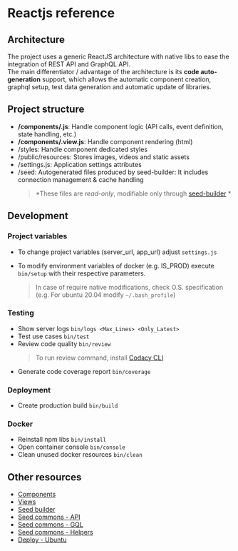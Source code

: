 # Reactjs reference

## Architecture

The project uses a generic ReactJS architecture with native libs to ease the integration of REST API and GraphQL API.
<br>
The main differentiator / advantage of the architecture is its **code auto-generation** support, which allows the automatic component creation, graphql setup, test data generation and automatic update of libraries.

## Project structure

-   **/components/.js**: Handle component logic (API calls, event definition, state handling, etc.)
-   **/components/.view.js**: Handle component rendering (html)
-   /styles: Handle component dedicated styles
-   /public/resources: Stores images, videos and static assets
-   /settings.js: Application settings attributes
-   /seed: Autogenerated files produced by seed-builder: It includes connection management & cache handling
    >   *These files are *read-only*, modifiable only through [seed-builder](./110-seed-builder.md) *
    
## Development

### Project variables

- To change project variables (server_url, app_url) adjust `settings.js`

- To modify environment variables of docker (e.g. IS_PROD) execute `bin/setup` with their respective parameters.
    >   In case of require native modifications, check O.S. specification (e.g. For ubuntu 20.04 modify `~/.bash_profile`)

### Testing

-   Show server logs `bin/logs <Max_Lines> <Only_Latest>`
-   Test use cases `bin/test`
-   Review code quality `bin/review`
    >   To run review command, install [Codacy CLI](https://github.com/codacy/codacy-analysis-cli)
-   Generate code coverage report `bin/coverage`

### Deployment

-   Create production build `bin/build`

### Docker

-   Reinstall npm libs `bin/install`
-   Open container console `bin/console`
-   Clean unused docker resources `bin/clean`

## Other resources

-   [Components](020_components.md)
-   [Views](030_views.md)
-   [Seed builder](110_seed_builder.md)
-   [Seed commons - API](120_seed_commons_api.md)
-   [Seed commons - GQL](130_seed_commons_gql.md)
-   [Seed commons - Helpers](140_seed_commons_helpers.md)
-   [Deploy - Ubuntu](210_deploy_ubuntu.md)